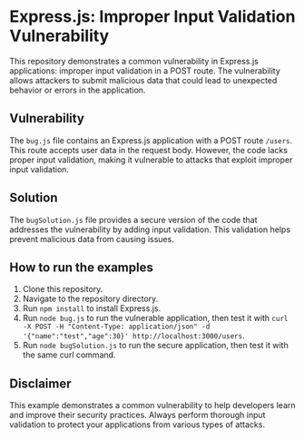 # Express.js: Improper Input Validation Vulnerability

This repository demonstrates a common vulnerability in Express.js applications: improper input validation in a POST route.  The vulnerability allows attackers to submit malicious data that could lead to unexpected behavior or errors in the application.

## Vulnerability

The `bug.js` file contains an Express.js application with a POST route `/users`.  This route accepts user data in the request body.  However, the code lacks proper input validation, making it vulnerable to attacks that exploit improper input validation.

## Solution

The `bugSolution.js` file provides a secure version of the code that addresses the vulnerability by adding input validation. This validation helps prevent malicious data from causing issues.

## How to run the examples

1. Clone this repository.
2. Navigate to the repository directory.
3. Run `npm install` to install Express.js.
4. Run `node bug.js` to run the vulnerable application, then test it with `curl -X POST -H "Content-Type: application/json" -d '{"name":"test","age":30}' http://localhost:3000/users`.
5. Run `node bugSolution.js` to run the secure application, then test it with the same curl command.

## Disclaimer

This example demonstrates a common vulnerability to help developers learn and improve their security practices.  Always perform thorough input validation to protect your applications from various types of attacks.